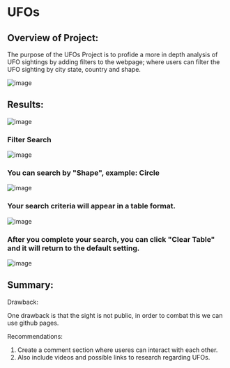 # UFOs

## Overview of Project: 

The purpose of the UFOs Project is to profide a more in depth analysis of UFO sightings by adding filters to the webpage; where users can filter the UFO sighting by city state, country and shape.

![image](https://user-images.githubusercontent.com/80642682/124389555-b17eca80-dcb5-11eb-9755-2b5e29a99d36.png)

## Results: 

![image](https://user-images.githubusercontent.com/80642682/124389608-f86cc000-dcb5-11eb-8548-541b8d2ff44e.png)

### Filter Search

![image](https://user-images.githubusercontent.com/80642682/124389679-336ef380-dcb6-11eb-91fc-1a3d57f5bedc.png)

### You can search by "Shape", example: Circle

![image](https://user-images.githubusercontent.com/80642682/124389735-7c26ac80-dcb6-11eb-8544-b85c255426d0.png)

### Your search criteria will appear in a table format.

![image](https://user-images.githubusercontent.com/80642682/124389815-dcb5e980-dcb6-11eb-97ff-1d3a896aeece.png)

### After you complete your search, you can click "Clear Table" and it will return to the default setting.

![image](https://user-images.githubusercontent.com/80642682/124389890-33bbbe80-dcb7-11eb-8e36-4893ea2d1c6a.png)

## Summary: 

Drawback:

One drawback is that the sight is not public, in order to combat this we can use github pages.

Recommendations:

1. Create a comment section where useres can interact with each other.
2. Also include videos and possible links to research regarding UFOs.
